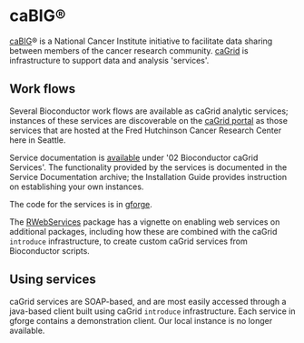 # caBIG&reg;

[caBIG](https://cabig.nci.nih.gov/)&reg; is a National Cancer Institute
initiative to facilitate data sharing between members of the cancer research
community.  [caGrid](http://cagrid.org/) is infrastructure to support
data and analysis 'services'.

## Work flows

Several Bioconductor work flows are available as caGrid analytic services;
instances of these services are discoverable on the
[caGrid portal](http://cagrid-portal.nci.nih.gov) as those services that are
hosted at the Fred Hutchinson Cancer Research Center here in Seattle.

Service documentation is
[available](https://gforge.nci.nih.gov/docman/?group_id=175) under '02
Bioconductor caGrid Services'. The functionality provided by the services is
documented in the Service Documentation archive; the Installation Guide
provides instruction on establishing your own instances.

The code for the services is in
[gforge](https://gforge.nci.nih.gov/scm/?group_id=175).

The
[RWebServices](/packages/release/bioc/html/RWebServices.html)
package has a vignette on enabling web services on additional packages,
including how these are combined with the caGrid `introduce` infrastructure,
to create custom caGrid services from Bioconductor scripts.

## Using services

caGrid services are SOAP-based, and are most easily accessed through a
java-based client built using caGrid `introduce` infrastructure. Each service
in gforge contains a demonstration client. Our local instance is no longer
available.
